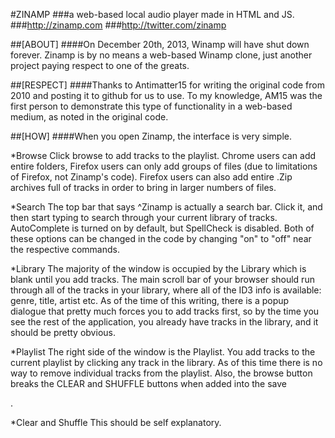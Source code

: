 #ZINAMP
###a web-based local audio player made in HTML and JS.
###http://zinamp.com
###http://twitter.com/zinamp

##[ABOUT]
####On December 20th, 2013, Winamp will have shut down forever. Zinamp is by no means a web-based Winamp clone, just another project paying respect to one of the greats. 

##[RESPECT]
####Thanks to Antimatter15 for writing the original code from 2010 and posting it to github for us to use. To my knowledge, AM15 was the first person to demonstrate this type of functionality in a web-based medium, as noted in the original code.

##[HOW]
####When you open Zinamp, the interface is very simple.

*Browse
	Click browse to add tracks to the playlist. Chrome users can add entire folders, Firefox users can only add groups of files (due to limitations of Firefox, not Zinamp's code). Firefox users can also add entire .Zip archives full of tracks in order to bring in larger numbers of files.
	
*Search
	The top bar that says ^Zinamp is actually a search bar. Click it, and then start typing to search through your current library of tracks. AutoComplete is turned on by default, but SpellCheck is disabled. Both of these options can be changed in the code by changing "on" to "off" near the respective commands.

*Library
	The majority of the window is occupied by the Library which is blank until you add tracks. The main scroll bar of your browser should run through all of the tracks in your library, where all of the ID3 info is available: genre, title, artist etc. As of the time of this writing, there is a popup dialogue that pretty much forces you to add tracks first, so by the time you see the rest of the application, you already have tracks in the library, and it should be pretty obvious.
	
*Playlist
	The right side of the window is the Playlist. You add tracks to the current playlist by clicking any track in the library. As of this time there is no way to remove individual tracks from the playlist. Also, the browse button breaks the CLEAR and SHUFFLE buttons when added into the save <div>.
	
*Clear and Shuffle
	This should be self explanatory.
	
